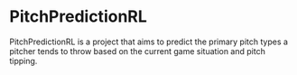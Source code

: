 # PitchPredictionRL
PitchPredictionRL is a project that aims to predict the primary pitch types a pitcher tends to throw based on the current game situation and pitch tipping. 
